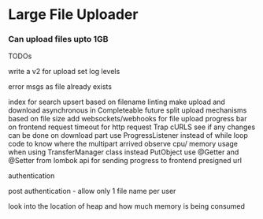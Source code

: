 # Large File Uploader
### Can upload files upto 1GB

TODOs

write a v2 for upload
set log levels

error msgs as file already exists

index for search
upsert based on filename
linting
make upload and download asynchronous in Completeable future
split upload mechanisms based on file size
add websockets/webhooks for file upload progress bar on frontend
request timeout for http request
Trap cURLS
see if any changes can be done on download part
use ProgressListener instead of while loop
code to know where the multipart arrived
observe cpu/ memory usage when using TransferManager class instead PutObject
use @Getter and @Setter from lombok
api for sending progress to frontend
presigned url

authentication

post authentication - allow only 1 file name per user

look into the location of heap and how much memory is being consumed
